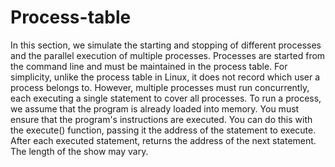 # Process-table
In this section, we simulate the starting and stopping of different processes and the parallel execution of multiple processes. Processes are started from the command line and must be maintained in the process table. For simplicity, unlike the process table in Linux, it does not record which user a process belongs to. However, multiple processes must run concurrently, each executing a single statement to cover all processes. To run a process, we assume that the program is already loaded into memory. You must ensure that the program's instructions are executed. You can do this with the execute() function, passing it the address of the statement to execute. After each executed statement, returns the address of the next statement. The length of the show may vary.

